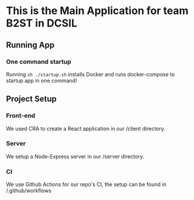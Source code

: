 # This is the Main Application for team B2ST in DCSIL

## Running App

### One command startup

Running `sh ./startup.sh` installs Docker and runs docker-compose to startup app in one command!

## Project Setup

### Front-end

We used CRA to create a React application in our /client directory.

### Server

We setup a Node-Express server in our /server directory.

### CI

We use Github Actions for our repo's CI, the setup can be found in /.github/workflows

